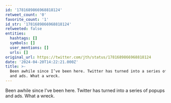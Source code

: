 ```yaml
---
id: '1781689866968818124'
retweet_count: '0'
favorite_count: '1'
id_str: '1781689866968818124'
retweeted: false
entities:
  hashtags: []
  symbols: []
  user_mentions: []
  urls: []
original_url: https://twitter.com/jth/status/1781689866968818124
date: '2024-04-20T14:22:21.000Z'
title: >-
  Been awhile since I’ve been here. Twitter has turned into a series of popups
  and ads. What a wreck.
---
```


Been awhile since I’ve been here. Twitter has turned into a series of popups and ads. What a wreck.